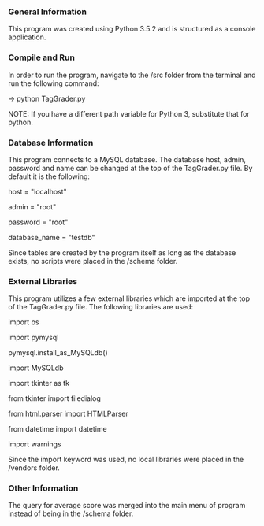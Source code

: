 ### General Information
This program was created using Python 3.5.2 and is structured as a console application.

### Compile and Run
In order to run the program, navigate to the /src folder from the terminal and run the following command:

-> python TagGrader.py

NOTE: If you have a different path variable for Python 3, substitute that for python.

### Database Information
This program connects to a MySQL database. The database host, admin, password and name can be changed at the top of the TagGrader.py file. By default it is the following:

host = "localhost"

admin = "root"

password = "root"

database_name = "testdb"

Since tables are created by the program itself as long as the database exists, no scripts were placed in the /schema folder.


### External Libraries
This program utilizes a few external libraries which are imported at the top of the TagGrader.py file. The following libraries are used:

import os

import pymysql

pymysql.install_as_MySQLdb()

import MySQLdb

import tkinter as tk

from tkinter import filedialog

from html.parser import HTMLParser

from datetime import datetime

import warnings

Since the import keyword was used, no local libraries were placed in the /vendors folder.


### Other Information
The query for average score was merged into the main menu of program instead of being in the /schema folder.

